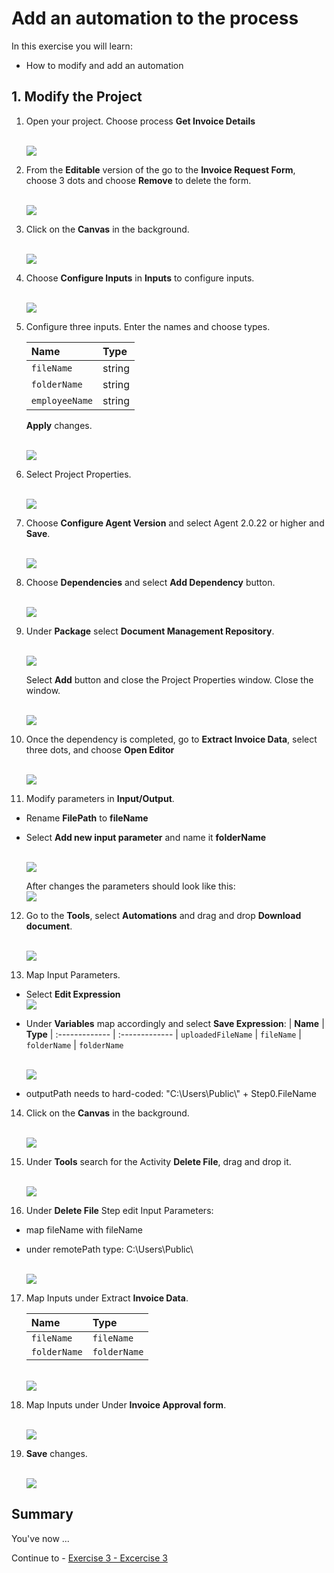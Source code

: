 # Add an automation to the process

In this exercise you will learn:
- How to modify and add an automation

## 1. Modify the Project

1. Open your project. Choose process **Get Invoice Details**

    <br>![](/exercises/Modify-automation/images/005.png)

2. From the **Editable** version of the go to the **Invoice Request Form**, choose 3 dots and choose **Remove** to delete the form.

    <br>![](/exercises/Modify-automation/images/006.png)

3. Click on the **Canvas** in the background.

    <br>![](/exercises/Modify-automation/images/007.png)

4. Choose **Configure Inputs** in **Inputs** to configure inputs.

    <br>![](/exercises/Modify-automation/images/008.png)

5. Configure three inputs. Enter the names and choose types.

    |  **Name**    | **Type**
    |  :------------- | :-------------
    |  `fileName`       | string
    |  `folderName`     | string
    |  `employeeName`   | string

    **Apply** changes.

    <br>![](/exercises/Modify-automation/images/009.png)


6. Select Project Properties.

    <br>![](/exercises/Modify-automation/images/011a.png)

7. Choose **Configure Agent Version** and select Agent 2.0.22 or higher and **Save**.

    <br>![](/exercises/Modify-automation/images/012.png)

8. Choose **Dependencies** and select **Add Dependency** button.

    <br>![](/exercises/Modify-automation/images/013.png)

9. Under **Package** select **Document Management Repository**.

    <br>![](/exercises/Modify-automation/images/014.png)

    Select **Add** button and close the Project Properties window. Close the window.

    <br>![](/exercises/Modify-automation/images/015.png)

10. Once the dependency is completed, go to **Extract Invoice Data**, select three dots, and choose **Open Editor**

    <br>![](/exercises/Modify-automation/images/010a.png)

11. Modify parameters in **Input/Output**.
- Rename **FilePath** to **fileName**
- Select **Add new input parameter** and name it **folderName**

    <br>![](/exercises/Modify-automation/images/016.png)

    After changes the parameters should look like this:
    <br>![](/exercises/Modify-automation/images/017.png)

12. Go to the **Tools**, select **Automations** and drag and drop **Download document**.

    <br>![](/exercises/Modify-automation/images/018.png)

13. Map Input Parameters.
- Select **Edit Expression**
    <br>![](/exercises/Modify-automation/images/019.png)
- Under **Variables** map accordingly and select **Save Expression**:
|  **Name**    | **Type**
|  :------------- | :-------------
|  `uploadedFileName`       | `fileName`
|  `folderName`     | `folderName`

    <br>![](/exercises/Modify-automation/images/020.png)
- outputPath needs to hard-coded: "C:\\Users\\Public\\" + Step0.FileName

14. Click on the **Canvas** in the background.

    <br>![](/exercises/Modify-automation/images/021.png)

15. Under **Tools** search for the Activity **Delete File**, drag and drop it.

    <br>![](/exercises/Modify-automation/images/022.png)

16. Under **Delete File** Step edit Input Parameters:
- map fileName with fileName
- under remotePath type: C:\Users\Public\

    <br>![](/exercises/Modify-automation/images/023.png)

17. Map Inputs under Extract **Invoice Data**.

    |  **Name**    | **Type**
    |  :------------- | :-------------
    |  `fileName`       | `fileName`
    |  `folderName`     | `folderName`

    <br>![](/exercises/Modify-automation/images/024.png)

19. Map Inputs under Under **Invoice Approval form**.

    <br>![](/exercises/Modify-automation/images/025.png)

17. **Save** changes.

    <br>![](/exercises/Modify-automation/images/026a.png)

## Summary

You've now ...

Continue to - [Exercise 3 - Excercise 3 ](../ex3/README.md)
